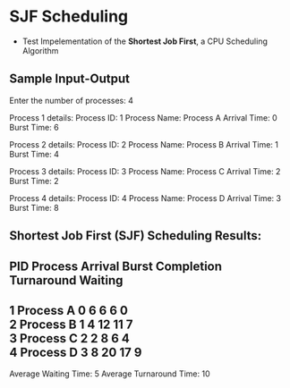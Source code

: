 # **SJF Scheduling**
- Test Impelementation of the **Shortest Job First**, a CPU Scheduling Algorithm

## **Sample Input-Output**

Enter the number of processes: 4

Process 1 details:
Process ID: 1
Process Name: Process A
Arrival Time: 0
Burst Time: 6

Process 2 details:
Process ID: 2
Process Name: Process B
Arrival Time: 1
Burst Time: 4

Process 3 details:
Process ID: 3
Process Name: Process C
Arrival Time: 2
Burst Time: 2

Process 4 details:
Process ID: 4
Process Name: Process D
Arrival Time: 3
Burst Time: 8

Shortest Job First (SJF) Scheduling Results:
------------------------------------------------------------------------------
PID     Process        Arrival     Burst       Completion  Turnaround  Waiting     
------------------------------------------------------------------------------
1       Process A      0           6           6           6           0           
2       Process B      1           4           12          11          7           
3       Process C      2           2           8           6           4           
4       Process D      3           8           20          17          9           
------------------------------------------------------------------------------
Average Waiting Time: 5
Average Turnaround Time: 10